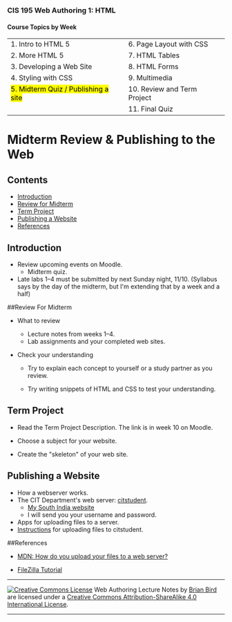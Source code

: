 ### CIS 195 Web Authoring 1: HTML

#### Course Topics by Week

|                                                  |                             |
| ------------------------------------------------ | --------------------------- |
| 1. Intro to HTML 5                               | 6. Page Layout with CSS     |
| 2. More HTML 5                                   | 7. HTML Tables              |
| 3. Developing a Web Site                         | 8. HTML Forms               |
| 4. Styling with CSS                              | 9. Multimedia               |
| <mark>5. Midterm Quiz / Publishing a site</mark> | 10. Review and Term Project |
|                                                  | 11. Final Quiz              |



# Midterm Review & Publishing to the Web

## Contents

-   [Introduction](#introduction)
-   [Review for Midterm](#review-for-midterm)
-   [Term Project](#term-project)
-   [Publishing a Website](#publishing-a-website)
-   [References](#references)



## Introduction

-   Review upcoming events on Moodle.
    -   Midterm quiz.
-   Late labs 1&ndash;4 must be submitted by next Sunday night, 11/10.
    (Syllabus says by the day of the midterm, but I'm extending that by a week and a half)



##Review For Midterm

- What to review

  - Lecture notes from weeks 1&ndash;4.
  - Lab assignments and your completed web sites.
  
- Check your understanding

  - Try to explain each concept to yourself or a study partner as you review.

  - Try writing snippets of HTML and CSS to test your understanding.

    

## Term Project

- Read the Term Project Description. The link is in week 10 on Moodle.

- Choose a subject for your website.

- Create the "skeleton" of your web site.

  

## Publishing a Website

- How a webserver works.
- The CIT Department's web server: [citstudent](http://citstudent.lanecc.edu).
  - [My South India website](http://citstudent.lanecc.edu/~brianb/southindia/)
  - I will send you your username and password.
- Apps for uploading files to a server.
- [Instructions](../Lessons/UploadingWebSites.html) for uploading files to citstudent.



##References

* [MDN: How do you upload your files to a web server?](https://developer.mozilla.org/en-US/docs/Learn/Common_questions/Upload_files_to_a_web_server)

* [FileZilla Tutorial](https://wiki.filezilla-project.org/FileZilla_Client_Tutorial_(en))

  

------

[![Creative Commons License](https://i.creativecommons.org/l/by-sa/4.0/88x31.png)](http://creativecommons.org/licenses/by-sa/4.0/) Web Authoring Lecture Notes by [Brian Bird](https://profbird.online) are licensed under a [Creative Commons Attribution-ShareAlike 4.0 International License](http://creativecommons.org/licenses/by-sa/4.0/). 

------------

